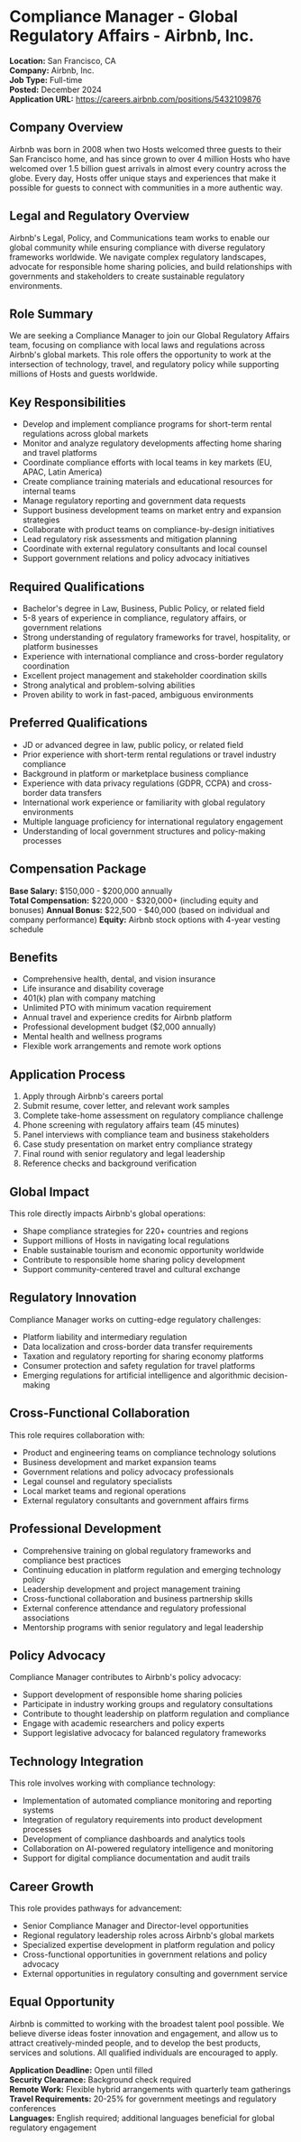# Compliance Manager - Global Regulatory Affairs - Airbnb, Inc.
**Location:** San Francisco, CA  
**Company:** Airbnb, Inc.  
**Job Type:** Full-time  
**Posted:** December 2024  
**Application URL:** https://careers.airbnb.com/positions/5432109876

## Company Overview
Airbnb was born in 2008 when two Hosts welcomed three guests to their San Francisco home, and has since grown to over 4 million Hosts who have welcomed over 1.5 billion guest arrivals in almost every country across the globe. Every day, Hosts offer unique stays and experiences that make it possible for guests to connect with communities in a more authentic way.

## Legal and Regulatory Overview
Airbnb's Legal, Policy, and Communications team works to enable our global community while ensuring compliance with diverse regulatory frameworks worldwide. We navigate complex regulatory landscapes, advocate for responsible home sharing policies, and build relationships with governments and stakeholders to create sustainable regulatory environments.

## Role Summary
We are seeking a Compliance Manager to join our Global Regulatory Affairs team, focusing on compliance with local laws and regulations across Airbnb's global markets. This role offers the opportunity to work at the intersection of technology, travel, and regulatory policy while supporting millions of Hosts and guests worldwide.

## Key Responsibilities
- Develop and implement compliance programs for short-term rental regulations across global markets
- Monitor and analyze regulatory developments affecting home sharing and travel platforms
- Coordinate compliance efforts with local teams in key markets (EU, APAC, Latin America)
- Create compliance training materials and educational resources for internal teams
- Manage regulatory reporting and government data requests
- Support business development teams on market entry and expansion strategies
- Collaborate with product teams on compliance-by-design initiatives
- Lead regulatory risk assessments and mitigation planning
- Coordinate with external regulatory consultants and local counsel
- Support government relations and policy advocacy initiatives

## Required Qualifications
- Bachelor's degree in Law, Business, Public Policy, or related field
- 5-8 years of experience in compliance, regulatory affairs, or government relations
- Strong understanding of regulatory frameworks for travel, hospitality, or platform businesses
- Experience with international compliance and cross-border regulatory coordination
- Excellent project management and stakeholder coordination skills
- Strong analytical and problem-solving abilities
- Proven ability to work in fast-paced, ambiguous environments

## Preferred Qualifications
- JD or advanced degree in law, public policy, or related field
- Prior experience with short-term rental regulations or travel industry compliance
- Background in platform or marketplace business compliance
- Experience with data privacy regulations (GDPR, CCPA) and cross-border data transfers
- International work experience or familiarity with global regulatory environments
- Multiple language proficiency for international regulatory engagement
- Understanding of local government structures and policy-making processes

## Compensation Package
**Base Salary:** $150,000 - $200,000 annually  
**Total Compensation:** $220,000 - $320,000+ (including equity and bonuses)
**Annual Bonus:** $22,500 - $40,000 (based on individual and company performance)
**Equity:** Airbnb stock options with 4-year vesting schedule

## Benefits
- Comprehensive health, dental, and vision insurance
- Life insurance and disability coverage
- 401(k) plan with company matching
- Unlimited PTO with minimum vacation requirement
- Annual travel and experience credits for Airbnb platform
- Professional development budget ($2,000 annually)
- Mental health and wellness programs
- Flexible work arrangements and remote work options

## Application Process
1. Apply through Airbnb's careers portal
2. Submit resume, cover letter, and relevant work samples
3. Complete take-home assessment on regulatory compliance challenge
4. Phone screening with regulatory affairs team (45 minutes)
5. Panel interviews with compliance team and business stakeholders
6. Case study presentation on market entry compliance strategy
7. Final round with senior regulatory and legal leadership
8. Reference checks and background verification

## Global Impact
This role directly impacts Airbnb's global operations:
- Shape compliance strategies for 220+ countries and regions
- Support millions of Hosts in navigating local regulations
- Enable sustainable tourism and economic opportunity worldwide
- Contribute to responsible home sharing policy development
- Support community-centered travel and cultural exchange

## Regulatory Innovation
Compliance Manager works on cutting-edge regulatory challenges:
- Platform liability and intermediary regulation
- Data localization and cross-border data transfer requirements
- Taxation and regulatory reporting for sharing economy platforms
- Consumer protection and safety regulation for travel platforms
- Emerging regulations for artificial intelligence and algorithmic decision-making

## Cross-Functional Collaboration
This role requires collaboration with:
- Product and engineering teams on compliance technology solutions
- Business development and market expansion teams
- Government relations and policy advocacy professionals
- Legal counsel and regulatory specialists
- Local market teams and regional operations
- External regulatory consultants and government affairs firms

## Professional Development
- Comprehensive training on global regulatory frameworks and compliance best practices
- Continuing education in platform regulation and emerging technology policy
- Leadership development and project management training
- Cross-functional collaboration and business partnership skills
- External conference attendance and regulatory professional associations
- Mentorship programs with senior regulatory and legal leadership

## Policy Advocacy
Compliance Manager contributes to Airbnb's policy advocacy:
- Support development of responsible home sharing policies
- Participate in industry working groups and regulatory consultations
- Contribute to thought leadership on platform regulation and compliance
- Engage with academic researchers and policy experts
- Support legislative advocacy for balanced regulatory frameworks

## Technology Integration
This role involves working with compliance technology:
- Implementation of automated compliance monitoring and reporting systems
- Integration of regulatory requirements into product development processes
- Development of compliance dashboards and analytics tools
- Collaboration on AI-powered regulatory intelligence and monitoring
- Support for digital compliance documentation and audit trails

## Career Growth
This role provides pathways for advancement:
- Senior Compliance Manager and Director-level opportunities
- Regional regulatory leadership roles across Airbnb's global markets
- Specialized expertise development in platform regulation and policy
- Cross-functional opportunities in government relations and policy advocacy
- External opportunities in regulatory consulting and government service

## Equal Opportunity
Airbnb is committed to working with the broadest talent pool possible. We believe diverse ideas foster innovation and engagement, and allow us to attract creatively-minded people, and to develop the best products, services and solutions. All qualified individuals are encouraged to apply.

**Application Deadline:** Open until filled  
**Security Clearance:** Background check required  
**Remote Work:** Flexible hybrid arrangements with quarterly team gatherings  
**Travel Requirements:** 20-25% for government meetings and regulatory conferences  
**Languages:** English required; additional languages beneficial for global regulatory engagement